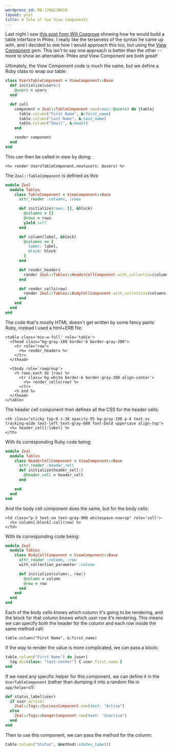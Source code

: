 ```yaml
---
wordpress_id: RB-1706230619
layout: post
title: A Tale of two View Components
---
```


Last night I saw [this post from Will Cosgrove](https://blog.willcosgrove.com/a-tale-of-two-phlexes) showing how he would build a table interface in Phlex. I really like the terseness of the syntax he came up with, and I decided to see how I would approach this too, but using the [View Component](https://viewcomponent.org) gem. This isn't to say one approach is better than the other -- more to show an alternative. Phlex _and_ View Component are _both_ great!

Ultimately, the View Component code is much the same, but we define a Ruby class to wrap our table:

```ruby
class UsersTableComponent < ViewComponent::Base
  def initialize(users:)
    @users = users
  end

  def call
    component = Zeal::TableComponent.new(rows: @users) do |table|
      table.column("First Name", &:first_name)
      table.column("Last Name", &:last_name)
      table.column("Email", &:email)
    end

    render component
  end
end
```

This can then be called in view by doing:

```
<%= render UsersTableComponent.new(users: @users) %>
```

The `Zeal::TableComponent` is defined as this:

```ruby
module Zeal
  module Tables
    class TableComponent < ViewComponent::Base
      attr_reader :columns, :rows

      def initialize(rows: [], &block)
        @columns = []
        @rows = rows
        yield self
      end

      def column(label, &block)
        @columns << {
          label: label,
          block: block
        }
      end

      def render_headers
        render Zeal::Tables::HeaderCellComponent.with_collection(columns)
      end

      def render_cells(row)
        render Zeal::Tables::BodyCellComponent.with_collection(columns, row: row)
      end
    end
  end
end
```

The code that's mostly HTML doesn't get written by some fancy pants Ruby, instead I used a html+ERB file:

```erb
<table class='min-w-full' role='table'>
  <thead class="bg-gray-100 border-b border-gray-200">
    <tr role="row">
      <%= render_headers %>
    </tr>
  </thead>

  <tbody role='rowgroup'>
    <% rows.each do |row| %>
      <tr class='bg-white border-b border-gray-200 align-center'>
        <%= render_cells(row) %>
      </tr>
    <% end %>
  </thead>
</table>
```

The header cell component then defines all the CSS for the header cells:

```erb
<th class="sticky top-0 z-30 opacity-95 bg-gray-100 p-4 text-xs tracking-wide text-left text-gray-600 font-bold uppercase align-top">
  <%= header_cell[:label] %>
</th>
```

With its corresponding Ruby code being:

```ruby
module Zeal
  module Tables
    class HeaderCellComponent < ViewComponent::Base
      attr_reader :header_cell
      def initialize(header_cell:)
        @header_cell = header_cell
      end

    end
  end
end
```

And the body cell component does the same, but for the body cells:

```erb
<td class="p-3 text-sm text-gray-900 whitespace-nowrap" role='cell'>
  <%= column[:block].call(row) %>
</td>
```

With its corresponding code being:

```ruby
module Zeal
  module Tables
    class BodyCellComponent < ViewComponent::Base
      attr_reader :column, :row
      with_collection_parameter :column

      def initialize(column:, row:)
        @column = column
        @row = row
      end
    end
  end
end

```

Each of the body cells knows which column it's going to be rendering, and the block for that column knows which user row it's rendering. This means we can specify both the header for the column and each row inside the same method call:

```
table.column("First Name", &:first_name)
```

If the way to render the value is more complicated, we can pass a block:

```ruby
table.column("First Name") do |user|
  tag.div(class: "text-center") { user.first_name }
end
```

If we need any specific helper for this component, we can define it in the `UserTableComponent` (rather than dumping it into a random file in `app/helpers`!):

```ruby
def status_label(user)
  if user.active?
    Zeal::Tags::SuccessComponent.new(text: "Active")
  else
    Zeal::Tags::DangerComponent.new(text: "Inactive")
  end
end
```

Then to use this component, we can pass the method for the column:

```ruby
table.column("Status", &method(:status_label))
```

